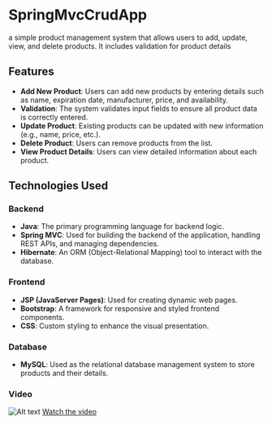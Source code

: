 # SpringMvcCrudApp
a simple product management system that allows users to add, update, view, and delete products. It includes validation for product details 
## Features

- **Add New Product**: Users can add new products by entering details such as name, expiration date, manufacturer, price, and availability.
- **Validation**: The system validates input fields to ensure all product data is correctly entered.
- **Update Product**: Existing products can be updated with new information (e.g., name, price, etc.).
- **Delete Product**: Users can remove products from the list.
- **View Product Details**: Users can view detailed information about each product.

## Technologies Used

### Backend

- **Java**: The primary programming language for backend logic.
- **Spring MVC**: Used for building the backend of the application, handling REST APIs, and managing dependencies.
- **Hibernate**: An ORM (Object-Relational Mapping) tool to interact with the database.

### Frontend

- **JSP (JavaServer Pages)**: Used for creating dynamic web pages.
- **Bootstrap**: A framework for responsive and styled frontend components.
- **CSS**: Custom styling to enhance the visual presentation.

### Database
- **MySQL**: Used as the relational database management system to store products and their details.

### Video
![Alt text](https://img.youtube.com/vi/VIDEO_ID/0.jpg)
[Watch the video](https://www.youtube.com/watch?v=VIDEO_ID)
